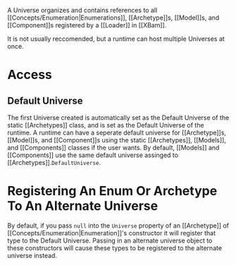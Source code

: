 A Universe organizes and contains references to all [[Concepts/Enumeration|Enumerations]], [[Archetype]]s, [[Model]]s, and [[Component]]s registered by a [[Loader]] in [[XBam]].

It is not usually reccomended, but a runtime can host multiple Universes at once.

# Access
## Default Universe
The first Universe created is automatically set as the Default Universe of the static [[Archetypes]] class, and is set as the Default Universe of the runtime. A runtime can have a seperate default universe for [[Archetype]]s, [[Model]]s, and [[Component]]s using the static [[Archetypes]], [[Models]], and [[Components]] classes if the user wants. By default, [[Models]] and [[Components]] use the same default universe assinged to [[Archetypes]].`DefaultUniverse`.
# Registering An Enum Or Archetype To An Alternate Universe
By default, if you pass `null` into the `Universe` property of an [[Archetype]] of [[Concepts/Enumeration|Enumeration]]'s constructor it will register that type to the Default Universe. Passing in an alternate universe object to these constructors will cause these types to be registered to the alternate universe instead.